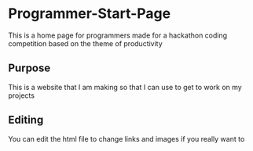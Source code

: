 # Programmer-Start-Page
This is a home page for programmers made for a hackathon coding competition based on the theme of productivity

## Purpose
This is a website that I am making so that I can use to get to work on my projects

## Editing
You can edit the html file to change links and images if you really want to
